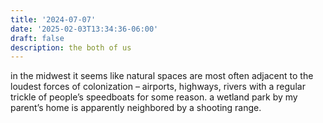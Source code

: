 ```yaml
---
title: '2024-07-07'
date: '2025-02-03T13:34:36-06:00'
draft: false
description: the both of us
---
```

in the midwest it seems like natural spaces are most often adjacent to the loudest forces of colonization – airports, highways, rivers with a regular trickle of people’s speedboats for some reason. a wetland park by my parent’s home is apparently neighbored by a shooting range.

